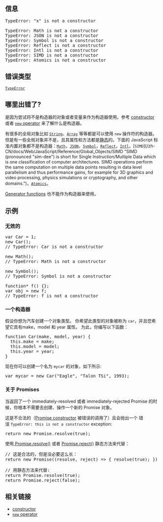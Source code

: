 ## 信息

<pre class="syntaxbox">TypeError: "x" is not a constructor

TypeError: Math is not a constructor
TypeError: JSON is not a constructor
TypeError: Symbol is not a constructor
TypeError: Reflect is not a constructor
TypeError: Intl is not a constructor
TypeError: SIMD is not a constructor
TypeError: Atomics is not a constructor
</pre>

## 错误类型

[`TypeError`](/zh-CN/docs/Web/JavaScript/Reference/Global_Objects/TypeError "TypeError（类型错误） 对象用来表示值的类型非预期类型时发生的错误。")

## 哪里出错了?

是因为尝试将不是构造器的对象或者变量来作为构造器使用。参考 [constructor](/en-US/docs/Glossary/constructor "constructor: A constructor belongs to a particular class object that is instantiated. The constructor initializes this object and can provide access to its private information. The concept of a constructor can be applied to most object-oriented programming languages. Essentially, a constructor in JavaScript is usually declared at the instance of a class.") 或者 [`new` operator](/zh-CN/docs/Web/JavaScript/Reference/Operators/new) 来了解什么是构造器。

有很多的全局对象比如 [`String`](/zh-CN/docs/Web/JavaScript/Reference/String "此页面仍未被本地化, 期待您的翻译!")、[`Array`](/zh-CN/docs/Web/JavaScript/Reference/Array "此页面仍未被本地化, 期待您的翻译!") 等等都是可以使用 `new` 操作符的构造器。但是有一些全局对象并不是，且其属性和方法都是[静态](https://en.wikipedia.org/wiki/Method_(computer_programming)#Static_methods)的。下面的 JavaScript 标准内置对象都不是构造器：[`Math`](/zh-CN/docs/Web/JavaScript/Reference/Global_Objects/Math "Math 是一个内置对象， 为数学常量和数学函数提供了属性和方法，而不是一个函数对象。")，[`JSON`](/zh-CN/docs/Web/JavaScript/Reference/Global_Objects/JSON "JSON 对象包含了两个方法，一是解析 JavaScript Object Notation (JSON)，二是将值转换为 JSON。这个对象本身不能被调用或者作为构造函数，除了它的这两个方法属性外 JSON 对象本身并没有什么有用的功能。")，[`Symbol`](/zh-CN/docs/Web/JavaScript/Reference/Global_Objects/Symbol "Symbol 是一种特殊的、不可变的数据类型，可以作为对象属性的标识符使用。Symbol 对象是一个 symbol primitive data type 的隐式对象包装器。")，[`Reflect`](/zh-CN/docs/Web/JavaScript/Reference/Global_Objects/Reflect "Reflect 对象提供了若干个能对任意对象进行某种特定的可拦截操作（interceptable operation）的方法。")，[`Intl`](/zh-CN/docs/Web/JavaScript/Reference/Global_Objects/Intl "国际化的构造函数和其他构造函数的几个语言敏感的方法（可见See also）一样，使用同样的模式来识别语言区域和确定使用哪一种语言格式：他们都接收 locales 和 options 参数，使用 options.localeMatcher 属性指定的一个算法来对比应用请求的和支持的语言区域，来确定使用哪一个语言区域。")，[`SIMD`](/zh-CN/docs/Web/JavaScript/Reference/Global_Objects/SIMD "SIMD (pronounced "sim-dee") is short for Single Instruction/Multiple Data which is one classification of computer architectures. SIMD operations perform the same computation on multiple data points resulting in data level parallelism and thus performance gains, for example for 3D graphics and video processing, physics simulations or cryptography, and other domains.")，[`Atomics`](/zh-CN/docs/Web/JavaScript/Reference/Global_Objects/Atomics "Atomics 对象以静态方法的形式提供原子操作。这些操作使用“ SharedArrayBuffer”对象。")。

[Generator functions](/zh-CN/docs/Web/JavaScript/Reference/Statements/function*) 也不能作为构造器来使用。

## 示例

### 无效的

<pre class="brush: js example-bad">var Car = 1;
new Car();
// TypeError: Car is not a constructor

new Math();
// TypeError: Math is not a constructor

new Symbol();
// TypeError: Symbol is not a constructor

function* f() {};
var obj = new f;
// TypeError: f is not a constructor
</pre>

### 一个构造器

假设你想为汽车创建一个对象类型。 你希望此类型的对象被称为 `car`，并且您希望它具有make，model 和 year 属性。 为此，你编写以下函数：

<pre class="brush: js">function Car(make, model, year) {
  this.make = make;
  this.model = model;
  this.year = year;
}
</pre>

现在你可以创建一个名为 `mycar` 的对象，如下所示:

<pre class="brush: js">var mycar = new Car("Eagle", "Talon TSi", 1993);</pre>

### 关于 Promises 

当返回了一个 immediately-resolved 或者 immediately-rejected Promise 的时候，你根本不需要去创建、操作一个新的 Promise 对象。

这是不合法的（[Promise constructor](/en-US/docs/Mozilla/JavaScript_code_modules/Promise.jsm/Promise#Constructor) 被错误的调用了）且会抛出一个 错误 `TypeError: this is not a constructor` exception:

<pre class="brush: js example-bad">return new Promise.resolve(true);
</pre>

使用[ Promise.resolve()](/en-US/docs/Web/JavaScript/Reference/Global_Objects/Promise/resolve) 或者 [Promise.reject()](/en-US/docs/Web/JavaScript/Reference/Global_Objects/Promise/reject) 静态方法来代替：

<pre class="brush: js">// 这是合法的，但是没必要这么长：
return new Promise((resolve, reject) => { resolve(true); })

// 用静态方法来代替:
return Promise.resolve(true);
return Promise.reject(false);
</pre>

## 相关链接

*   [constructor](/en-US/docs/Glossary/constructor "constructor: A constructor belongs to a particular class object that is instantiated. The constructor initializes this object and can provide access to its private information. The concept of a constructor can be applied to most object-oriented programming languages. Essentially, a constructor in JavaScript is usually declared at the instance of a class.")
*   [`new` operator](/en-US/docs/Web/JavaScript/Reference/Operators/new)